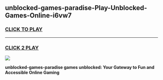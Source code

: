 
## unblocked-games-paradise-Play-Unblocked-Games-Online-i6vw7
<h3>
<a href="https://premium76.site?title=unblocked-games-paradise&ref=24A">CLICK TO PLAY</a></h3>
<hr>

<h3>
<a href="https://premium76.site?title=unblocked-games-paradise&ref=24A">CLICK 2 PLAY</a>
  
</h3>

<a href="https://premium76.site?title=unblocked-games-paradise&ref=24A"><img src="https://clearcache.store/games.png"></a>


**unblocked-games-paradise games unblocked: Your Gateway to Fun and Accessible Online Gaming**
